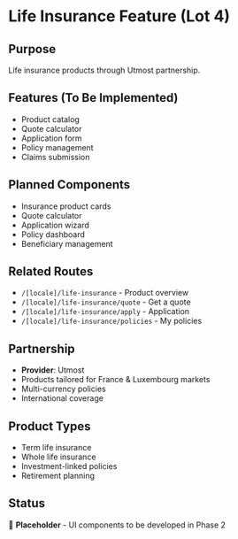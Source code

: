 # Life Insurance Feature (Lot 4)

## Purpose
Life insurance products through Utmost partnership.

## Features (To Be Implemented)
- Product catalog
- Quote calculator
- Application form
- Policy management
- Claims submission

## Planned Components
- Insurance product cards
- Quote calculator
- Application wizard
- Policy dashboard
- Beneficiary management

## Related Routes
- `/[locale]/life-insurance` - Product overview
- `/[locale]/life-insurance/quote` - Get a quote
- `/[locale]/life-insurance/apply` - Application
- `/[locale]/life-insurance/policies` - My policies

## Partnership
- **Provider**: Utmost
- Products tailored for France & Luxembourg markets
- Multi-currency policies
- International coverage

## Product Types
- Term life insurance
- Whole life insurance
- Investment-linked policies
- Retirement planning

## Status
🚧 **Placeholder** - UI components to be developed in Phase 2
